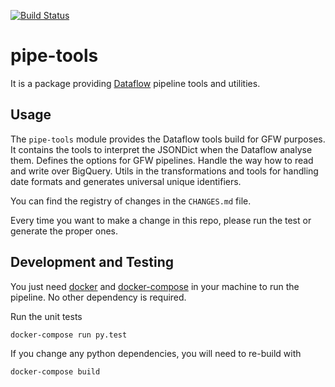 [![Build Status](https://travis-ci.org/GlobalFishingWatch/pipe-tools.svg?branch=master)](https://travis-ci.org/GlobalFishingWatch/pipe-tools)

# pipe-tools

It is a package providing [Dataflow](https://cloud.google.com/dataflow/) pipeline tools and utilities.

## Usage

The `pipe-tools` module provides the Dataflow tools build for GFW purposes.
It contains the tools to interpret the JSONDict when the Dataflow analyse them.
Defines the options for GFW pipelines. Handle the way how to read and write over BigQuery. Utils in the transformations and tools for handling date formats and generates universal unique identifiers.

You can find the registry of changes in the `CHANGES.md` file.

Every time you want to make a change in this repo, please run the test or generate the proper ones.

## Development and Testing

You just need [docker](https://www.docker.com/) and
[docker-compose](https://docs.docker.com/compose/) in your machine to run the
pipeline. No other dependency is required.

Run the unit tests
```console
docker-compose run py.test
```

If you change any python dependencies, you will need to re-build with 
```console
docker-compose build
```




